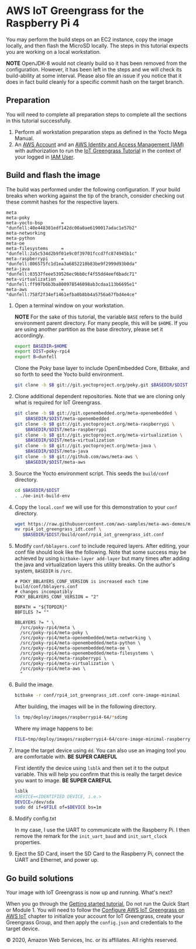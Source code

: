 # AWS IoT Greengrass for the Raspberry Pi 4

You may perform the build steps on an EC2 instance, copy the image
locally, and then flash the MicroSD locally.  The steps in this
tutorial expects you are working on a local workstation.

**NOTE** OpenJDK-8 would not cleanly build so it has been removed from
the configuration.  However, it has been left in the steps and we will
check its build-ability at some interval.  Please also file an issue
if you notice that it does in fact build cleanly for a specific commit
hash on the target branch.

## Preparation

You will need to complete all preparation steps to complete all the
sections in this tutorial successfully.

1. Perform all workstation preparation steps as defined in the Yocto
   Mega Manual.
2. An [AWS Account](https://aws.amazon.com/free) and an [AWS Identity
   and Access Management (IAM)](https://aws.amazon.com/iam/) with
   authorization to run the [IoT Greengrass
   Tutorial](https://docs.aws.amazon.com/greengrass/latest/developerguide/gg-gs.html)
   in the context of your logged in [IAM
   User](https://docs.aws.amazon.com/IAM/latest/UserGuide/introduction_identity-management.html).

## Build and flash the image

The build was performed under the following configuration.  If your
build breaks when working against the tip of the branch, consider
checking out these commit hashes for the respective layers.

```
meta                 
meta-poky            
meta-yocto-bsp       = "dunfell:40e448301edf142dc00a0ae6190017adac1e57b2"
meta-networking      
meta-python          
meta-oe              
meta-filesystems     = "dunfell:2a5c534d2b9f01e9c0f39701fccd7fc874945b1c"
meta-raspberrypi     = "dunfell:806575fc1d1ea3a6852210b83be9f2999d93b0da"
meta-java            = "dunfell:03537feee539526ec9bb0cf4f55dd4eef6badc71"
meta-virtualization  = "dunfell:ff997b6b3ba800978546098ab3cdaa113b6695e1"
meta-aws             = "dunfell:758f2f34ef1461efba0b8bb4a5756a67fbd4e4ce"
```

1. Open a terminal window on your workstation.

   **NOTE** For the sake of this tutorial, the variable `BASE` refers to the
   build environment parent directory.  For many people, this will be
   `$HOME`.  If you are using another partition as the base directory,
   please set it accordingly.

   ```bash
   export BASEDIR=$HOME
   export DIST=poky-rpi4
   export B=dunfell
   ```

   Clone the Poky base layer to include OpenEmbedded Core, Bitbake,
   and so forth to seed the Yocto build environment.

   ```bash
   git clone -b $B git://git.yoctoproject.org/poky.git $BASEDIR/$DIST
   ```

3. Clone additional dependent repositories.  Note that we are cloning
   only what is required for IoT Greengrass.

   ```bash
   git clone -b $B git://git.openembedded.org/meta-openembedded \
       $BASEDIR/$DIST/meta-openembedded
   git clone -b $B git://git.yoctoproject.org/meta-raspberrypi \
       $BASEDIR/$DIST/meta-raspberrypi
   git clone -b $B git://git.yoctoproject.org/meta-virtualization \
       $BASEDIR/$DIST/meta-virtualization
   git clone -b $B git://git.yoctoproject.org/meta-java \
       $BASEDIR/$DIST/meta-java
   git clone -b $B git://github.com/aws/meta-aws \
       $BASEDIR/$DIST/meta-aws
   ```

4. Source the Yocto environment script.  This seeds the `build/conf`
   directory.

   ```bash
   cd $BASEDIR/$DIST
   . ./oe-init-build-env
   ```

5. Copy the `local.conf` we will use for this demonstration to your
   `conf` directory.

   ```bash
   wget https://raw.githubusercontent.com/aws-samples/meta-aws-demos/master/raspberry_pi4/aws_iot_greengrass_64/rpi4_iot_greengrass_idt.conf
   mv rpi4_iot_greengrass_idt.conf \
      $BASEDIR/$DIST/build/conf/rpi4_iot_greengrass_idt.conf
   ```

6. Modify `conf/bblayers.conf` to include required layers. After
   editing, your conf file should look like the following. Note that
   some success may be achieved by using `bitbake-layer add-layer` but
   many times after adding the java and virtualization layers this
   utility breaks.  On the author's system, `BASEDIR` is `/src`.
   
   ```text
   # POKY_BBLAYERS_CONF_VERSION is increased each time build/conf/bblayers.conf
   # changes incompatibly
   POKY_BBLAYERS_CONF_VERSION = "2"

   BBPATH = "${TOPDIR}"
   BBFILES ?= ""

   BBLAYERS ?= " \
     /src/poky-rpi4/meta \
     /src/poky-rpi4/meta-poky \
     /src/poky-rpi4/meta-openembedded/meta-networking \
     /src/poky-rpi4/meta-openembedded/meta-python \
     /src/poky-rpi4/meta-openembedded/meta-oe \
     /src/poky-rpi4/meta-openembedded/meta-filesystems \
     /src/poky-rpi4/meta-raspberrypi \
     /src/poky-rpi4/meta-virtualization \
     /src/poky-rpi4/meta-aws \
     "
   ```

7. Build the image.

   ```bash
   bitbake -r conf/rpi4_iot_greengrass_idt.conf core-image-minimal
   ```

   After building, the images will be in the following directory.

   ```bash
   ls tmp/deploy/images/raspberrypi4-64/*sdimg
   ```

    Where my image happens to be:

    ```bash
    FILE=tmp/deploy/images/raspberrypi4-64/core-image-minimal-raspberrypi4-64.rpi-sdimg
    ```

8. Image the target device using `dd`.  You can also use an imaging
   tool you are comfortable with. **BE SUPER CAREFUL**
   
   First identify the device using `lsblk` and then set it to the 
   output variable. This will help you confirm that this is really 
   the target device you want to image. **BE SUPER CAREFUL**
   
   ```bash
   lsblk
   #DEVICE=<IDENTIFIED DEVICE, i.e.>
   DEVICE=/dev/sda
   sudo dd if=$FILE of=$DEVICE bs=1m
   ```

9. Modify config.txt

   In my case, I use the UART to communicate with the Raspberry Pi.  I
   then remove the remark for the `init_uart_baud` and
   `init_uart_clock` properties.
   

10. Eject the SD Card, insert the SD Card to the Raspberry Pi, connect
the UART and Ethernet, and power up.


## Go build solutions

Your image with IoT Greengrass is now up and running.  What's next?

When you go through the [Getting started tutorial](https://docs.aws.amazon.com/greengrass/v2/developerguide/getting-started.html),
Do not run the Quick Start or Module 1.  You will need to follow the
[Configure AWS IoT Greengrass on AWS
IoT](https://docs.aws.amazon.com/greengrass/latest/developerguide/gg-config.html)
chapter to initialize your account for IoT Greengrass, create your
Greengrass Group, and then apply the `config.json` and credentials to
the target device.


© 2020, Amazon Web Services, Inc. or its affiliates. All rights reserved.
